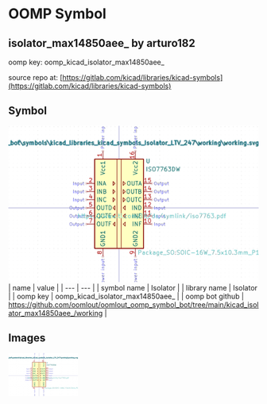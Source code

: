 # OOMP Symbol  
## isolator_max14850aee_  by arturo182  
  
oomp key: oomp_kicad_isolator_max14850aee_  
  
source repo at: [https://gitlab.com/kicad/libraries/kicad-symbols](https://gitlab.com/kicad/libraries/kicad-symbols)  
## Symbol  
  
[![working.png](working_600.png)](working.png)  
| name | value | 
| --- | --- | 
| symbol name | Isolator | 
| library name | Isolator | 
| oomp key | oomp_kicad_isolator_max14850aee_ | 
| oomp bot github | https://github.com/oomlout/oomlout_oomp_symbol_bot/tree/main/kicad_isolator_max14850aee_/working | 
## Images  
  
[![working.png](working_140.png)](working.png)  
